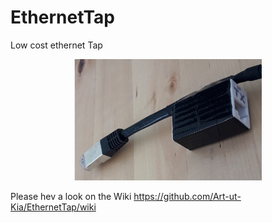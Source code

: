 # EthernetTap
Low cost ethernet Tap

<p align="center">
<img src="https://raw.githubusercontent.com/Art-ut-Kia/EthernetTap/master/WikiIllustrations/5-Flow%20Out%20side.jpg" width="300">
</p>

Please hev a look on the Wiki
https://github.com/Art-ut-Kia/EthernetTap/wiki
